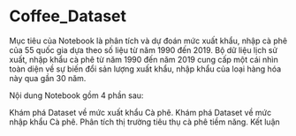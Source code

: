 # Coffee_Dataset
Mục tiêu của Notebook là phân tích và dự đoán mức xuất khẩu, nhập cà phê của 55 quốc gia dựa theo số liệu từ năm 1990 đến 2019. Bộ dữ liệu lịch sử xuất, nhập khẩu cà phê từ năm 1990 đến năm 2019 cung cấp một cái nhìn toàn diện về sự biến đổi sản lượng xuất khẩu, nhập khẩu của loại hàng hóa này qua gần 30 năm.

Nội dung Notebook gồm 4 phần sau:

Khám phá Dataset về mức xuất khẩu Cà phê.
Khám phá Dataset về mức nhập khẩu Cà phê.
Phân tích thị trường tiêu thụ cà phê tiềm năng.
Kết luận
